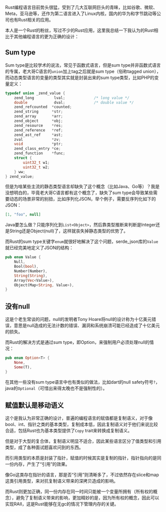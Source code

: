 Rust编程语言目前势头很猛，受到了几大互联网巨头的青睐，比如谷歌、微软、Meta，亚马逊等，还作为第二语言进入了Linux内核，国内的华为和字节跳动等公司也有Rust相关的应用。

本人是一个Rust的粉丝，写过不少的Rust应用，这里我总结一下我认为的Rust相比于其他编程语言的更为正确的设计：

## Sum  type

Sum type是比较学术的说法，常见于函数式语言，但是sum type并非函数式语言的专属，老大哥C语言的`union`加上tag之后就是sum type（俗称tagged union），而动态类型语言的变量的类型其实就是封装出来的sum type类型，比如PHP的变量定义：

```c
typedef union _zend_value {
	zend_long         lval;				/* long value */
	double            dval;				/* double value */
	zend_refcounted  *counted;
	zend_string      *str;
	zend_array       *arr;
	zend_object      *obj;
	zend_resource    *res;
	zend_reference   *ref;
	zend_ast_ref     *ast;
	zval             *zv;
	void             *ptr;
	zend_class_entry *ce;
	zend_function    *func;
	struct {
		uint32_t w1;
		uint32_t w2;
	} ww;
} zend_value;
```

但是为啥某些主流的静态类型语言却缺失了这个概念（比如Java、Go等）？我是没想明白的，毕竟老大哥C语言都有这个概念了，缺失了sum type会导致某些需要动态的场景非常的别扭，比如序列化JSON，举个例子，需要反序列化如下的JSON：

```json
[1, "foo", null]
```

Java要怎么做？只能序列化到`List<Object>`，然后靠类型推断来判断是Integer还是String还是Object(null)了，这样就丧失掉静态类型的优势了。

而Rust的sum type关键字`enum`就很好地解决了这个问题，serde_json库的`Value`就已经完美地定义了JSON的结构：

```rust
pub enum Value {
    Null,
    Bool(bool),
    Number(Number),
    String(String),
    Array(Vec<Value>),
    Object(Map<String, Value>),
}
```

## 没有null

这是个老生常谈的问题，null的发明者Tony Hoare将null的设计称为十亿美元错误，意思是null造成的无法计数的错误、漏洞和系统崩溃可能已经造成了十亿美元的损失。

而Rust的解决方式是通过sum type，即Option，来强制用户必须处理null的情况：

```rust
pub enum Option<T> {
    None,
    Some(T),
}
```
在其他一些没有sum type语言中也有类似的做法，比如dart的null safety符号`?`，java的`Optional`（可惜出来得太晚也不是强制性的）。

## 赋值默认是移动语义

这个是我认为非常正确的设计，普遍的编程语言的赋值都是复制语义，对于像bool、int、指针之类的基本类型，复制成本低，因此复制语义对于他们来说比较合适，包括Rust也为基本类型提供了`Copy` trait来转换成复制语义。

但是对于大型的复合体，复制语义明显不适合，因此某些语言区分了值类型和引用类型，成了各种面试题喜欢问到的东西。

而引用类型的本质是封装了指针，赋值的时候其实是复制的指针，指针指向的是同一份内存，产生了“引用”的效果。

像Go这类存在指针的语言，那是否“引用”则清晰多了，不过依然存在slice和map这类引用类型，来对抗复制语义带来的深拷贝造成的影响。

而Rust则更加正确，同一份内存在同一时间只能被一个变量所拥有（所有权的概念），避免了复制语义带来的影响，更加精妙的是，因为所有权的概念，因此可以实现RAII，这是Rust能够在无gc的情况下管理内存的关键。
